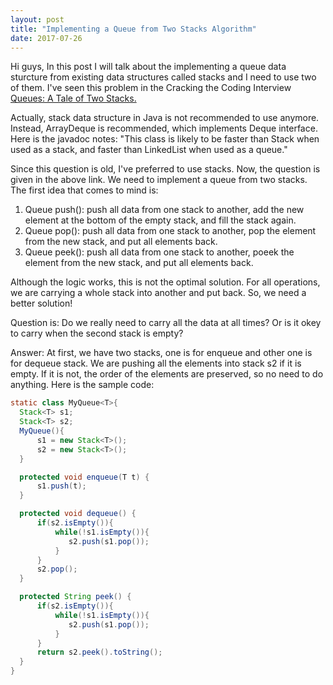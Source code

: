 ```yaml
---
layout: post
title: "Implementing a Queue from Two Stacks Algorithm"
date: 2017-07-26
---
```


Hi guys, 
In this post I will talk about the implementing a queue data sturcture from existing data structures called stacks and I need to use two
of them. I've seen this problem in the Cracking the Coding Interview  
<a href="https://www.hackerrank.com/challenges/ctci-queue-using-two-stacks"> Queues: A Tale of Two Stacks.</a> 

Actually, stack data structure in Java is not recommended to use anymore. Instead, ArrayDeque is recommended, which implements Deque 
interface. Here is the javadoc notes: "This class is likely to be faster than Stack when used as a stack, and faster than LinkedList when used as a queue." 

Since this question is old, I've preferred to use stacks. Now, the question is given in the above link. We need to implement a queue 
from two stacks. The first idea that comes to mind is: 
1. Queue push(): push all data from one stack to another, add the new element at the bottom of the empty stack, and fill the stack again.
2. Queue pop(): push all data from one stack to another, pop the element from the new stack, and put all elements back.
3. Queue peek(): push all data from one stack to another, poeek the element from the new stack, and put all elements back.

Although the logic works, this is not the optimal solution. For all operations, we are carrying a whole stack into another and put back. 
So, we need a better solution! 

Question is: Do we really need to carry all the data at all times? Or is it okey to carry when the second stack is empty?

Answer: At first, we have two stacks, one is for enqueue and other one is for dequeue stack. We are pushing all the elements into
stack s2 if it is empty. If it is not, the order of the elements are preserved, so no need to do anything. Here is the sample code:

```java
static class MyQueue<T>{
  Stack<T> s1;
  Stack<T> s2;
  MyQueue(){
      s1 = new Stack<T>();
      s2 = new Stack<T>();
  }

  protected void enqueue(T t) {
      s1.push(t);
  }

  protected void dequeue() {
      if(s2.isEmpty()){
          while(!s1.isEmpty()){           
             s2.push(s1.pop());
          }
      }
      s2.pop();
  }

  protected String peek() {
      if(s2.isEmpty()){
          while(!s1.isEmpty()){           
             s2.push(s1.pop());
          }
      }
      return s2.peek().toString();
  }
}
```
